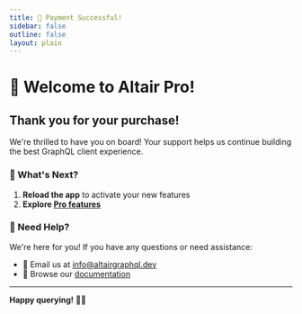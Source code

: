 ```yaml
---
title: 🎉 Payment Successful!
sidebar: false
outline: false
layout: plain
---
```


# 🎉 Welcome to Altair Pro!

## Thank you for your purchase!

We're thrilled to have you on board! Your support helps us continue building the best GraphQL client experience.

### 🚀 What's Next?

1. **Reload the app** to activate your new features
2. **Explore [Pro features](/docs/cloud/)**

### 💬 Need Help?

We're here for you! If you have any questions or need assistance:

- 📧 Email us at [info@altairgraphql.dev](mailto:info@altairgraphql.dev)
- 📖 Browse our [documentation](/docs/)

---

**Happy querying!** 🚀✨

